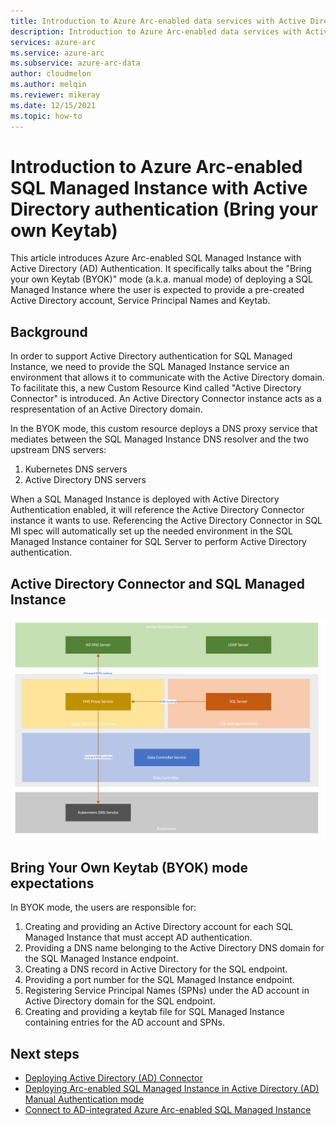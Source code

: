 ```yaml
---
title: Introduction to Azure Arc-enabled data services with Active Directory authentication
description: Introduction to Azure Arc-enabled data services with Active Directory authentication
services: azure-arc
ms.service: azure-arc
ms.subservice: azure-arc-data
author: cloudmelon
ms.author: melqin
ms.reviewer: mikeray
ms.date: 12/15/2021
ms.topic: how-to
---
```


# Introduction to Azure Arc-enabled SQL Managed Instance with Active Directory authentication (Bring your own Keytab)

This article introduces Azure Arc-enabled SQL Managed Instance with Active Directory (AD) Authentication. It specifically talks about the "Bring your own Keytab (BYOK)" mode (a.k.a. manual mode) of deploying a SQL Managed Instance
where the user is expected to provide a pre-created Active Directory account, Service Principal Names and Keytab.

## Background

In order to support Active Directory authentication for SQL Managed Instance, we need to provide the SQL Managed Instance service an environment that allows it to communicate with the Active Directory domain.
To facilitate this, a new Custom Resource Kind called "Active Directory Connector" is introduced. An Active Directory Connector instance acts as a respresentation of an Active Directory domain.

In the BYOK mode, this custom resource deploys a DNS proxy service that mediates between the SQL Managed Instance DNS resolver and the two upstream DNS servers:

1. Kubernetes DNS servers
2. Active Directory DNS servers

When a SQL Managed Instance is deployed with Active Directory Authentication enabled, it will reference the Active Directory Connector instance it wants to use. Referencing the Active Directory Connector in SQL MI spec will
automatically set up the needed environment in the SQL Managed Instance container for SQL Server to perform Active Directory authentication.

## Active Directory Connector and SQL Managed Instance

![Actice Directory Connector](media/active-directory-deployment/active-directory-connector-byok.png)

## Bring Your Own Keytab (BYOK) mode expectations

In BYOK mode, the users are responsible for:

1. Creating and providing an Active Directory account for each SQL Managed Instance that must accept AD authentication.
1. Providing a DNS name belonging to the Active Directory DNS domain for the SQL Managed Instance endpoint.
1. Creating a DNS record in Active Directory for the SQL endpoint.
1. Providing a port number for the SQL Managed Instance endpoint.
1. Registering Service Principal Names (SPNs) under the AD account in Active Directory domain for the SQL endpoint.
1. Creating and providing a keytab file for SQL Managed Instance containing entries for the AD account and SPNs.

## Next steps

* [Deploying Active Directory (AD) Connector](deploy-active-directory-connector.md)
* [Deploying Arc-enabled SQL Managed Instance in Active Directory (AD) Manual Authentication mode](deploy-active-directory-sqlmi.md)
* [Connect to AD-integrated Azure Arc-enabled SQL Managed Instance](connect-active-directory-sqlmi.md)
